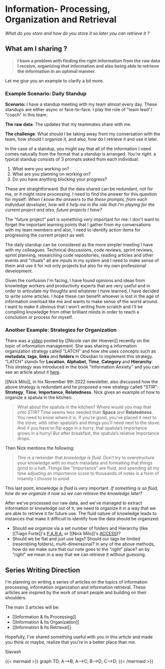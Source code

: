 # Information- Processing, Organization and Retrieval


*What do you store and how do you store it so later you can retrieve it ?*

## What am I sharing ?

>**I have a problem with finding the right information from the raw data I receive, organizing that information and also being able to retrieve the information in an optimal manner**.  

Let me give you an example to clarify a bit more.

### Example Scenario: Daily Standup

**Scenario:** I have a standup meeting with my team almost every day. These standups are either async or face-to-face. I play the role of "team lead"/ "coach"  in this team.

**The raw data**: The updates that my teammates share with me.

**The challenge**: What should I be taking away from my conversation with the team, how should I organize it,  and also, how do I retrieve it and use it later.

In the case of a standup, you might say that all of the information I need comes naturally from the format that a standup is arranged. *You're right*. a typical standup consists of 3 prompts asked from each individual:

1) What were you working on?
2) What are you planning on working on?
3) Do you have anything blocking your progress?

These are straightforward. But the data shared can be redundant, not for me, or it might more processing. I need to find the answer for this question for myself: *When I know the answers  to the  these prompts, from each individual developer, how will it help me in the role that I'm playing for the current project and also, future projects I have?*

The "future project" part is something very important for me: I don't want to forget the important learning points that I gather from my conversations with my team members and also, I need to identify action items for progressing the current project as well.

The daily standup can be considered as the more simpler meeting I have with my colleagues. Technical discussions, code reviews, sprint reviews, sprint planning, researching code repositories, reading articles and other events and "rituals" all are inputs in my system and I need to make sense of them and use it for not only projects but also for my own professional development.

Given the confusion I'm facing, I have found opinions and ideas from knowledge workers and productivity experts that are very useful and in order to articulate my thoughts and whatever I have learned, I have decided to write some articles. I hope these can benefit whoever is lost in the age of information overload like me and wants to make sense of the world around. I want to make it obvious that I won't writing from scratch and I'll be compiling  knowledge from other brilliant minds in order to reach a conclusion or process for myself.

### Another Example: Strategies for Organization

There was a [video](https://www.youtube.com/watch?v=vS-b_RUtL1A&t=679s) posted by [[Nicole van der Hoeven]] recently on the topic of information management. She was sharing a information organization strategy called "LATCH" and how she uses concepts such as **metadata**, **tags**, **links** and **folders** in Obsidian to implement this strategy. "LATCH" stands for **Location**, **Alphabet**, **Time**, **Category** and **Hierarchy**. This strategy was introduced in the book "Information Anxiety" and you can see an article about it [here](https://www.informit.com/articles/article.aspx?p=130881&seqNum=6).

[[Nick Milo]], in his November 9th 2022 newsletter, also discussed how the above strategy is redundant and he proposed a new strategy called "STIR": **Strategy**, **Time**, **Importance**, **Relatedness**. Nick gives an example of how to organize a spatula in the kitchen:

>What about the spatula in the kitchen? Where would you map that onto STIR?
>Time seems less needed than **Space** and **Relatedness**. You need to know where it is. If you’re good, you’ve placed it next to the stove, with other spatula’s and things you’ll need next to the stove.  And if you have to flip eggs in a hurry, that spatula’s  Importance grows in a hurry!  But after breakfast, the spatula’s relative Importance drops.

Then Nick mentions the following:
> This is a reminder that *knowledge is fluid*. Don’t try to overstructure your knowledge with so much metadata and formatting that things grind to a halt. Things like "Importance" are fluid, and spending all my time adjusting an Importance score to thousands of notes is a form of insanity I choose to avoid.

This last point, *knowledge is fluid* is very important. *If something is so fluid, how do we organize it now so we can retrieve the knowledge later?*

After we've processed our raw data,  and we've managed to extract information or knowledge out of it, we need to organize it in a way that we are able to retrieve it for future use. The fluid nature of knowledge leads to instances that make it difficult to identify how the data should be organized:

- Should we organize via a set number of folders and Hierarchy (like [[Tiago Forte]]'s [P.A.R.A.](https://fortelabs.com/blog/para/) or [[Nick Milo]]'s [ACCESS](https://www.youtube.com/watch?v=p0zWJ-TLghw))?
- Should we be flat and just use tags? Should our tags be limited (resembling folders), multi-dimensional?
In any of the above methods, how do we make sure that our note goes to the "*right*" place? an by "*right*" we mean in a way that we can retrieve it without guessing.

## Series Writing Direction

I'm planning on writing a series of articles on the topics of information processing, information organization and information retrieval. These articles are inspired by the work of smart people and building on their shoulders.

The main 3 articles will be:

- [[Information & Its Processing]]
- [[Information  & Its Organization]]
- [[Information & Its Retrieval]]

Hopefully, I've shared something useful with you in this article and made you think or maybe, realize that you're in a better place than me.  

Siavash

{{< mermaid >}}
graph TD;
    A-->B;
    A-->C;
    B-->D;
    C-->D;
{{< /mermaid >}}


